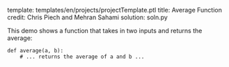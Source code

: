 template: templates/en/projects/projectTemplate.ptl
title: Average Function
credit: Chris Piech and Mehran Sahami
solution: soln.py

This demo shows a function that takes in two inputs and returns the average:

```
def average(a, b):
    # ... returns the average of a and b ...
```
